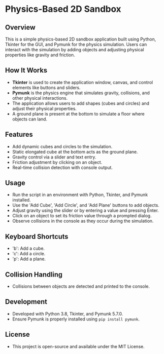 # Physics-Based 2D Sandbox

## Overview
This is a simple physics-based 2D sandbox application built using Python, Tkinter for the GUI, and Pymunk for the physics simulation. Users can interact with the simulation by adding objects and adjusting physical properties like gravity and friction.

## How It Works
- **Tkinter** is used to create the application window, canvas, and control elements like buttons and sliders.
- **Pymunk** is the physics engine that simulates gravity, collisions, and other physical interactions.
- The application allows users to add shapes (cubes and circles) and adjust their physical properties.
- A ground plane is present at the bottom to simulate a floor where objects can land.

## Features
- Add dynamic cubes and circles to the simulation.
- Static elongated cube at the bottom acts as the ground plane.
- Gravity control via a slider and text entry.
- Friction adjustment by clicking on an object.
- Real-time collision detection with console output.

## Usage
- Run the script in an environment with Python, Tkinter, and Pymunk installed.
- Use the 'Add Cube', 'Add Circle', and 'Add Plane' buttons to add objects.
- Adjust gravity using the slider or by entering a value and pressing Enter.
- Click on an object to set its friction value through a prompted dialog.
- Observe collisions in the console as they occur during the simulation.

## Keyboard Shortcuts
- 'b': Add a cube.
- 'c': Add a circle.
- 'p': Add a plane.

## Collision Handling
- Collisions between objects are detected and printed to the console.

## Development
- Developed with Python 3.8, Tkinter, and Pymunk 5.7.0.
- Ensure Pymunk is properly installed using `pip install pymunk`.

## License
- This project is open-source and available under the MIT License.
